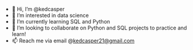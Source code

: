 - 👋 Hi, I’m @kedcasper
- 👀 I’m interested in data science
- 🌱 I’m currently learning SQL and Python
- 💞️ I’m looking to collaborate on Python and SQL projects to practice and learn!
- 📫 Reach me via email @kedcasper21@gmail.com

<!---
kedcasper/kedcasper is a ✨ special ✨ repository because its `README.md` (this file) appears on your GitHub profile.
You can click the Preview link to take a look at your changes.
--->
